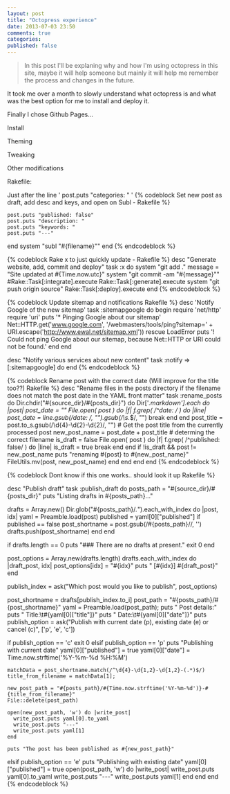 ```yaml
---
layout: post
title: "Octopress experience"
date: 2013-07-03 23:50
comments: true
categories:
published: false
---
```


> In this post I'll be explaning why and how I'm using octopress in this site, maybe it will help someone but mainly it will help me remember the process and changes in the future.

It took me over a month to slowly understand what octopress is and what was the best option for me to install and deploy it.

Finally I chose Github Pages...

Install

Theming

Tweaking

Other modifications

Rakefile:

Just after the line ' post.puts "categories: " '
{% codeblock Set new post as draft, add desc and keys, and open on Subl - Rakefile %}

    post.puts "published: false"
    post.puts "description: "
    post.puts "keywords: "
    post.puts "---"
  end
    system "subl \"#{filename}\""
end
{% endcodeblock %}


{% codeblock Rake x to just quickly update - Rakefile %}
desc "Generate website, add, commit and deploy"
task :x do
    system "git add ."
    message = "Site updated at #{Time.now.utc}"
    system "git commit -am \"#{message}\""
    #Rake::Task[:integrate].execute
    Rake::Task[:generate].execute
    system "git push origin source"
    Rake::Task[:deploy].execute
end
{% endcodeblock %}

{% codeblock Update sitemap and notifications Rakefile %}
desc 'Notify Google of the new sitemap'
task :sitemapgoogle do
  begin
    require 'net/http'
    require 'uri'
    puts '* Pinging Google about our sitemap'
    Net::HTTP.get('www.google.com', '/webmasters/tools/ping?sitemap=' + URI.escape('http://www.ewal.net/sitemap.xml'))
  rescue LoadError
    puts '! Could not ping Google about our sitemap, because Net::HTTP or URI could not be found.'
  end
end

desc "Notify various services about new content"
task :notify => [:sitemapgoogle] do
end
{% endcodeblock %}

{% codeblock Rename post with the correct date (Will improve for the title too??) Rakefile %}
desc "Rename files in the posts directory if the filename does not match the post date in the YAML front matter"
task :rename_posts do
  Dir.chdir("#{source_dir}/#{posts_dir}") do
    Dir['*.markdown'].each do |post|
      post_date = ""
      File.open( post ) do |f|
        f.grep( /^date: / ) do |line|
          post_date = line.gsub(/date: /, "").gsub(/\s.*$/, "")
          break
        end
      end
      post_title = post.to_s.gsub(/\d{4}-\d{2}-\d{2}/, "")  # Get the post title from the currently processed post
      new_post_name = post_date + post_title # determing the correct filename
      is_draft = false
      File.open( post ) do |f|
          f.grep( /^published: false/ ) do |line|
            is_draft = true
            break
          end
      end
      if !is_draft && post != new_post_name
          puts "renaming #{post} to #{new_post_name}"
          FileUtils.mv(post, new_post_name)
      end
    end
  end
end
{% endcodeblock %}

{% codeblock Dont know if this one works.. should look it up Rakefile %}

desc "Publish draft"
task :publish_draft do
  posts_path = "#{source_dir}/#{posts_dir}"
  puts "Listing drafts in #{posts_path}..."

  drafts = Array.new()
  Dir.glob("#{posts_path}/*.*").each_with_index do |post, idx|
    yaml = Preamble.load(post)
    published = yaml[0]["published"]
    if published == false
      post_shortname = post.gsub(/#{posts_path}\//, '')
      drafts.push(post_shortname)
    end
  end

  if drafts.length == 0
    puts "### There are no drafts at present."
    exit 0
  end

  post_options = Array.new(drafts.length)
  drafts.each_with_index do |draft_post, idx|
    post_options[idx] = "#{idx}"
    puts "  [#{idx}]  #{draft_post}"
  end

  publish_index = ask("Which post would you like to publish", post_options)

  post_shortname = drafts[publish_index.to_i]
  post_path = "#{posts_path}/#{post_shortname}"
  yaml = Preamble.load(post_path);
  puts "  Post details:"
  puts "    Title:\t#{yaml[0]["title"]}"
  puts "    Date:\t#{yaml[0]["date"]}"
  puts
  publish_option = ask("Publish with current date (p), existing date (e) or cancel (c)", ['p', 'e', 'c'])

  if publish_option == 'c'
    exit 0
  elsif publish_option == 'p'
    puts "Publishing with current date"
    yaml[0]["published"] = true
    yaml[0]["date"] = Time.now.strftime('%Y-%m-%d %H:%M')

    matchData = post_shortname.match(/^\d{4}-\d{1,2}-\d{1,2}-(.*)$/)
    title_from_filename = matchData[1];

    new_post_path = "#{posts_path}/#{Time.now.strftime('%Y-%m-%d')}-#{title_from_filename}"
    File::delete(post_path)

    open(new_post_path, 'w') do |write_post|
      write_post.puts yaml[0].to_yaml
      write_post.puts "---"
      write_post.puts yaml[1]
    end

    puts "The post has been published as #{new_post_path}"

  elsif publish_option == 'e'
    puts "Publishing with existing date"
    yaml[0]["published"] = true
    open(post_path, 'w') do |write_post|
      write_post.puts yaml[0].to_yaml
      write_post.puts "---"
      write_post.puts yaml[1]
    end
  end
end
{% endcodeblock %}
